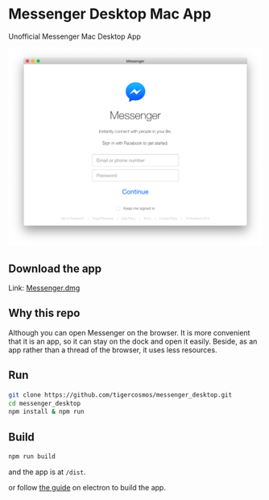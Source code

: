 # Messenger Desktop Mac App

Unofficial Messenger Mac Desktop App

![](https://raw.githubusercontent.com/tigercosmos/messenger_desktop/master/demo.png)

## Download the app

Link: [Messenger.dmg](https://github.com/tigercosmos/messenger_desktop/releases/download/1.0.1/Messenger-1.0.1.dmg)

## Why this repo

Although you can open Messenger on the browser. It is more convenient that it is an app, so it can stay on the dock and open it easily. Beside, as an app rather than a thread of the browser, it uses less resources.

## Run

```sh
git clone https://github.com/tigercosmos/messenger_desktop.git
cd messenger_desktop
npm install & npm run
```

## Build

```sh
npm run build
```

and the app is at `/dist`.

or follow [the guide](https://electronjs.org/docs/tutorial/application-distribution) on electron to build the app.